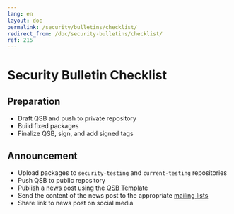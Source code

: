 ```yaml
---
lang: en
layout: doc
permalink: /security/bulletins/checklist/
redirect_from: /doc/security-bulletins/checklist/
ref: 215
---
```


# Security Bulletin Checklist

## Preparation

* Draft QSB and push to private repository
* Build fixed packages
* Finalize QSB, sign, and add signed tags

## Announcement

* Upload packages to `security-testing` and `current-testing` repositories
* Push QSB to public repository
* Publish a [news post](/news/) using the [QSB Template](/security/bulletins/template/)
* Send the content of the news post to the appropriate [mailing lists](/support/)
* Share link to news post on social media
